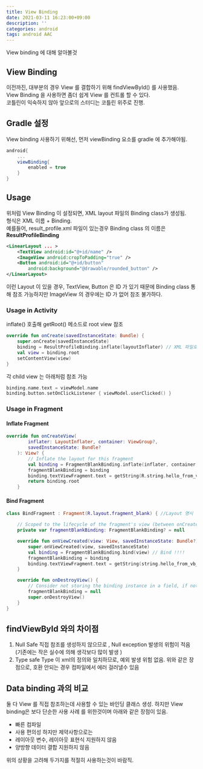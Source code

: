 ```yaml
---
title: View Binding
date: 2021-03-11 16:23:00+09:00
description: ''
categories: android
tags: android AAC
---
```


View binding 에 대해 알아볼것   

<!--more-->

## View Binding
이전까진, 대부분의 경우 View 를 결합하기 위해 findViewById() 를 사용했음.   
View Binding 을 사용하면 좀더 쉽게 View 를 컨트롤 할 수 있다.   
코틀린이 익숙하지 않아 앞으로의 스터디는 코틀린 위주로 진행.

## Gradle 설정
View binding 사용하기 위해선, 먼저 viewBinding 요소를 gradle 에 추가해야됨.
```gradle
android{
    ...
    viewBinding{
        enabled = true
    }
}
```

## Usage
위처럼 View Binding 이 설정되면, XML layout 파일의 Binding class가 생성됨.   
형식은 XML 이름 + Binding.   
예를들어, result_profile.xml 파일이 있는경우 Binding class 의 이름은 **ResultProfileBinding**   
```xml
<LinearLayout ... >
    <TextView android:id="@+id/name" />
    <ImageView android:cropToPadding="true" />
    <Button android:id="@+id/button"
        android:background="@drawable/rounded_button" />
</LinearLayout>
```
이런 Layout 이 있을 경우, TextView, Button 은 ID 가 있기 때문에 Binding class 통해 참조 가능하지만 ImageView 의 경우에는 ID 가 없어 참조 불가하다.   

### Usage in Activity
inflate() 호출해 getRoot() 메소드로 root view 참조
```kotlin
override fun onCreate(savedInstanceState: Bundle) {
    super.onCreate(savedInstanceState)
    binding = ResultProfileBinding.inflate(layoutInflater) // XML 파일로 class 결정
    val view = binding.root
    setContentView(view)
}
```
각 child view 는 아래처럼 참조 가능
```kotlin
binding.name.text = viewModel.name
binding.button.setOnClickListener { viewModel.userClicked() }
```   

### Usage in Fragment
#### Inflate Fragment
```kotlin
override fun onCreateView(
        inflater: LayoutInflater, container: ViewGroup?,
        savedInstanceState: Bundle?
    ): View? {
        // Inflate the layout for this fragment
        val binding = FragmentBlankBinding.inflate(inflater, container, false) //use inflat
        fragmentBlankBinding = binding
        binding.textViewFragment.text = getString(R.string.hello_from_vb_inflatefragment) //get info from view
        return binding.root
    }
```

#### Bind Fragment
```kotlin
class BindFragment : Fragment(R.layout.fragment_blank) { //Layout 명시

    // Scoped to the lifecycle of the fragment's view (between onCreateView and onDestroyView)
    private var fragmentBlankBinding: FragmentBlankBinding? = null

    override fun onViewCreated(view: View, savedInstanceState: Bundle?) {
        super.onViewCreated(view, savedInstanceState)
        val binding = FragmentBlankBinding.bind(view) // Bind !!!!
        fragmentBlankBinding = binding
        binding.textViewFragment.text = getString(string.hello_from_vb_bindfragment) //view control
    }

    override fun onDestroyView() {
        // Consider not storing the binding instance in a field, if not needed.
        fragmentBlankBinding = null
        super.onDestroyView()
    }
}
```

## findViewById 와의 차이점
1. Null Safe
    직접 참조를 생성하지 않으므로 , Null exception 발생의 위험이 적음 (기존에는 작은 실수에 의해 생각보다 많이 발생 )
2. Type safe
    Type 이 xml의 정의와 일치하므로, 예외 발생 위험 없음.
위와 같은 장점으로, 호환 안되는 경우 컴파일에서 에러 걸러낼수 있음

## Data binding 과의 비교
둘 다 View 를 직접 참조하는데 사용할 수 있는 바인딩 클래스 생성. 하지만 View binding은 보다 단순한 사용 사례 를 위한것이며 아래와 같은 장점이 있음.
- 빠른 컴파일
- 사용 편의성
하지만 제약사항으로는
- 레이아웃 변수, 레이아웃 표현식 지원하지 않음
- 양방향 데이터 결합 지원하지 않음

위의 상황을 고려해 두가지를 적절히 사용하는것이 바람직.






